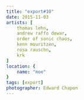 ```yaml
---
title: "export#10"
date: 2015-11-03
artists: [
    thomas lehn,
    andrew raffo dewar,
    order of sonic chaos,
    kenn mouritzen,
    rosa rauschn,
    krk
]
location: {
    name: "moe"
}
tags: [export]
photographer: Edward Chapon
---
```


